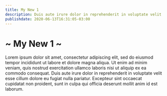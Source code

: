 ```yaml
---
title: My New 1
description: Duis aute irure dolor in reprehenderit in voluptate velit esse cillum dolore eu fugiat nulla pariatur.
publishdate: 2020-06-13T16:31:05-03:00
---
```


# ~ My New 1 ~

Lorem ipsum dolor sit amet, consectetur adipiscing elit, sed do eiusmod tempor incididunt ut labore et dolore magna aliqua. Ut enim ad minim veniam, quis nostrud exercitation ullamco laboris nisi ut aliquip ex ea commodo consequat. Duis aute irure dolor in reprehenderit in voluptate velit esse cillum dolore eu fugiat nulla pariatur. Excepteur sint occaecat cupidatat non proident, sunt in culpa qui officia deserunt mollit anim id est laborum.